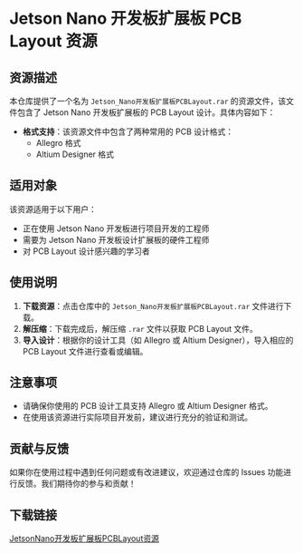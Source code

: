 # Jetson Nano 开发板扩展板 PCB Layout 资源

## 资源描述

本仓库提供了一个名为 `Jetson_Nano开发板扩展板PCBLayout.rar` 的资源文件，该文件包含了 Jetson Nano 开发板扩展板的 PCB Layout 设计。具体内容如下：

- **格式支持**：该资源文件中包含了两种常用的 PCB 设计格式：
  - Allegro 格式
  - Altium Designer 格式

## 适用对象

该资源适用于以下用户：

- 正在使用 Jetson Nano 开发板进行项目开发的工程师
- 需要为 Jetson Nano 开发板设计扩展板的硬件工程师
- 对 PCB Layout 设计感兴趣的学习者

## 使用说明

1. **下载资源**：点击仓库中的 `Jetson_Nano开发板扩展板PCBLayout.rar` 文件进行下载。
2. **解压缩**：下载完成后，解压缩 `.rar` 文件以获取 PCB Layout 文件。
3. **导入设计**：根据你的设计工具（如 Allegro 或 Altium Designer），导入相应的 PCB Layout 文件进行查看或编辑。

## 注意事项

- 请确保你使用的 PCB 设计工具支持 Allegro 或 Altium Designer 格式。
- 在使用该资源进行实际项目开发前，建议进行充分的验证和测试。

## 贡献与反馈

如果你在使用过程中遇到任何问题或有改进建议，欢迎通过仓库的 Issues 功能进行反馈。我们期待你的参与和贡献！

## 下载链接

[JetsonNano开发板扩展板PCBLayout资源](https://pan.quark.cn/s/3e9259596e41)